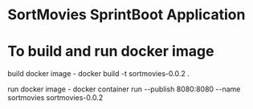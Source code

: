 # SortMovies SprintBoot Application
# To build and run docker image
 build docker image - docker build -t sortmovies-0.0.2 .


run docker image - docker container run --publish 8080:8080 --name sortmovies sortmovies-0.0.2
